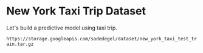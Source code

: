 # New York Taxi Trip Dataset


Let's build a predictive model using taxi trip.

`https://storage.googleapis.com/sadedegel/dataset/new_york_taxi_test_train.tar.gz`
```
